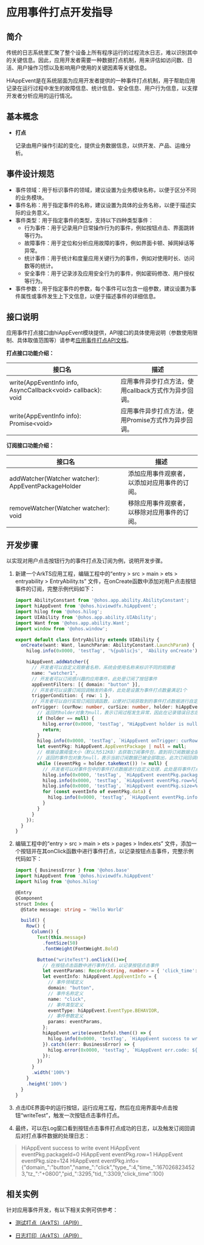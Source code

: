 # 应用事件打点开发指导

## 简介

传统的日志系统里汇聚了整个设备上所有程序运行的过程流水日志，难以识别其中的关键信息。因此，应用开发者需要一种数据打点机制，用来评估如访问数、日活、用户操作习惯以及影响用户使用的关键因素等关键信息。

HiAppEvent是在系统层面为应用开发者提供的一种事件打点机制，用于帮助应用记录在运行过程中发生的故障信息、统计信息、安全信息、用户行为信息，以支撑开发者分析应用的运行情况。

## 基本概念

- **打点**

  记录由用户操作引起的变化，提供业务数据信息，以供开发、产品、运维分析。

## 事件设计规范

- 事件领域：用于标识事件的领域，建议设置为业务模块名称，以便于区分不同的业务模块。
- 事件名称：用于指定事件的名称，建议设置为具体的业务名称，以便于描述实际的业务意义。
- 事件类型：用于指定事件的类型，支持以下四种类型事件：
  - 行为事件：用于记录用户日常操作行为的事件，例如按钮点击、界面跳转等行为。
  - 故障事件：用于定位和分析应用故障的事件，例如界面卡顿、掉网掉话等异常。
  - 统计事件：用于统计和度量应用关键行为的事件，例如对使用时长、访问数等的统计。
  - 安全事件：用于记录涉及应用安全行为的事件，例如密码修改、用户授权等行为。
- 事件参数：用于指定事件的参数，每个事件可以包含一组参数，建议设置为事件属性或事件发生上下文信息，以便于描述事件的详细信息。

## 接口说明

应用事件打点接口由hiAppEvent模块提供，API接口的具体使用说明（参数使用限制、具体取值范围等）请参考[应用事件打点API文档](../reference/apis/js-apis-hiviewdfx-hiappevent.md)。

**打点接口功能介绍：**

| 接口名                                                       | 描述                                                 |
| ------------------------------------------------------------ | ---------------------------------------------------- |
| write(AppEventInfo info, AsyncCallback\<void> callback): void | 应用事件异步打点方法，使用callback方式作为异步回调。 |
| write(AppEventInfo info): Promise\<void>                     | 应用事件异步打点方法，使用Promise方式作为异步回调。  |

**订阅接口功能介绍：**

| 接口名                                             | 描述                                         |
| -------------------------------------------------- | -------------------------------------------- |
| addWatcher(Watcher watcher): AppEventPackageHolder | 添加应用事件观察者，以添加对应用事件的订阅。 |
| removeWatcher(Watcher watcher): void               | 移除应用事件观察者，以移除对应用事件的订阅。 |

## 开发步骤

以实现对用户点击按钮行为的事件打点及订阅为例，说明开发步骤。

1. 新建一个ArkTS应用工程，编辑工程中的“entry > src > main > ets  > entryability > EntryAbility.ts” 文件，在onCreate函数中添加对用户点击按钮事件的订阅，完整示例代码如下：

   ```ts
   import AbilityConstant from '@ohos.app.ability.AbilityConstant';
   import hiAppEvent from '@ohos.hiviewdfx.hiAppEvent';
   import hilog from '@ohos.hilog';
   import UIAbility from '@ohos.app.ability.UIAbility';
   import Want from '@ohos.app.ability.Want';
   import window from '@ohos.window';
   
   export default class EntryAbility extends UIAbility {
     onCreate(want: Want, launchParam: AbilityConstant.LaunchParam) {
       hilog.info(0x0000, 'testTag', '%{public}s', 'Ability onCreate');
   
       hiAppEvent.addWatcher({
         // 开发者可以自定义观察者名称，系统会使用名称来标识不同的观察者
         name: "watcher1",
         // 开发者可以订阅感兴趣的应用事件，此处是订阅了按钮事件
         appEventFilters: [{ domain: "button" }],
         // 开发者可以设置订阅回调触发的条件，此处是设置为事件打点数量满足1个
         triggerCondition: { row: 1 },
         // 开发者可以自行实现订阅回调函数，以便对订阅获取到的事件打点数据进行自定义处理
         onTrigger: (curRow: number, curSize: number, holder: hiAppEvent.AppEventPackageHolder) => {
           // 返回的holder对象为null，表示订阅过程发生异常，因此在记录错误日志后直接返回
           if (holder == null) {
             hilog.error(0x0000, 'testTag', "HiAppEvent holder is null");
             return;
           }
           hilog.info(0x0000, 'testTag', `HiAppEvent onTrigger: curRow=%{public}d, curSize=%{public}d`, curRow, curSize);
           let eventPkg: hiAppEvent.AppEventPackage | null = null;
           // 根据设置阈值大小（默认为512KB）去获取订阅事件包，直到将订阅数据全部取出
           // 返回的事件包对象为null，表示当前订阅数据已被全部取出，此次订阅回调触发结束
           while ((eventPkg = holder.takeNext()) != null) {
             // 开发者可以对事件包中的事件打点数据进行自定义处理，此处是将事件打点数据打印在日志中
             hilog.info(0x0000, 'testTag', `HiAppEvent eventPkg.packageId=%{public}d`, eventPkg.packageId);
             hilog.info(0x0000, 'testTag', `HiAppEvent eventPkg.row=%{public}d`, eventPkg.row);
             hilog.info(0x0000, 'testTag', `HiAppEvent eventPkg.size=%{public}d`, eventPkg.size);
             for (const eventInfo of eventPkg.data) {
               hilog.info(0x0000, 'testTag', `HiAppEvent eventPkg.info=%{public}s`, eventInfo);
             }
           }
         }
       });
     }
   }

2. 编辑工程中的“entry > src > main > ets  > pages > Index.ets” 文件，添加一个按钮并在其onClick函数中进行事件打点，以记录按钮点击事件，完整示例代码如下：

   ```ts
   import { BusinessError } from '@ohos.base'
   import hiAppEvent from '@ohos.hiviewdfx.hiAppEvent'
   import hilog from '@ohos.hilog'
   
   @Entry
   @Component
   struct Index {
     @State message: string = 'Hello World'
   
     build() {
       Row() {
         Column() {
           Text(this.message)
             .fontSize(50)
             .fontWeight(FontWeight.Bold)
   
           Button("writeTest").onClick(()=>{
             // 在按钮点击函数中进行事件打点，以记录按钮点击事件
             let eventParams: Record<string, number> = { 'click_time': 100 };
             let eventInfo: hiAppEvent.AppEventInfo = {
               // 事件领域定义
               domain: "button",
               // 事件名称定义
               name: "click",
               // 事件类型定义
               eventType: hiAppEvent.EventType.BEHAVIOR,
               // 事件参数定义
               params: eventParams,
             };
             hiAppEvent.write(eventInfo).then(() => {
               hilog.info(0x0000, 'testTag', `HiAppEvent success to write event`)
             }).catch((err: BusinessError) => {
               hilog.error(0x0000, 'testTag', `HiAppEvent err.code: ${err.code}, err.message: ${err.message}`)
             });
           })
         }
         .width('100%')
       }
       .height('100%')
     }
   }
   ```
   
3. 点击IDE界面中的运行按钮，运行应用工程，然后在应用界面中点击按钮“writeTest”，触发一次按钮点击事件打点。

4. 最终，可以在Log窗口看到按钮点击事件打点成功的日志，以及触发订阅回调后对打点事件数据的处理日志：
> HiAppEvent success to write event
> HiAppEvent eventPkg.packageId=0
> HiAppEvent eventPkg.row=1
> HiAppEvent eventPkg.size=124
> HiAppEvent eventPkg.info={"domain\_":"button","name\_":"click","type\_":4,"time\_":1670268234523,"tz\_":"+0800","pid\_":3295,"tid\_":3309,"click_time":100}

## 相关实例

针对应用事件开发，有以下相关实例可供参考：

- [测试打点（ArkTS）（API9）](https://gitee.com/openharmony/applications_app_samples/tree/OpenHarmony-4.0-Release/code/BasicFeature/DFX/DotTest)

- [日志打印（ArkTS）（API9）](https://gitee.com/openharmony/applications_app_samples/tree/OpenHarmony-4.0-Release/code/BasicFeature/DFX/Logger)